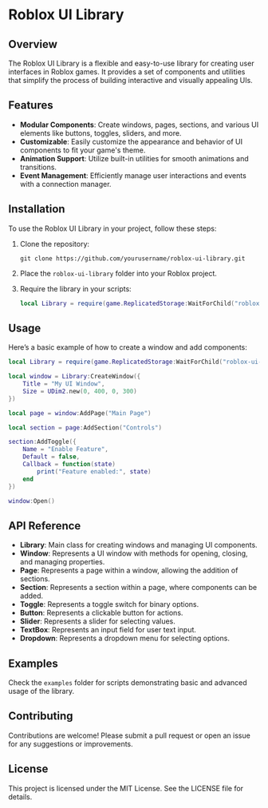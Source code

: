 # Roblox UI Library

## Overview
The Roblox UI Library is a flexible and easy-to-use library for creating user interfaces in Roblox games. It provides a set of components and utilities that simplify the process of building interactive and visually appealing UIs.

## Features
- **Modular Components**: Create windows, pages, sections, and various UI elements like buttons, toggles, sliders, and more.
- **Customizable**: Easily customize the appearance and behavior of UI components to fit your game's theme.
- **Animation Support**: Utilize built-in utilities for smooth animations and transitions.
- **Event Management**: Efficiently manage user interactions and events with a connection manager.

## Installation
To use the Roblox UI Library in your project, follow these steps:

1. Clone the repository:
   ```
   git clone https://github.com/yourusername/roblox-ui-library.git
   ```

2. Place the `roblox-ui-library` folder into your Roblox project.

3. Require the library in your scripts:
   ```lua
   local Library = require(game.ReplicatedStorage:WaitForChild("roblox-ui-library").src.init)
   ```

## Usage
Here’s a basic example of how to create a window and add components:

```lua
local Library = require(game.ReplicatedStorage:WaitForChild("roblox-ui-library").src.init)

local window = Library:CreateWindow({
    Title = "My UI Window",
    Size = UDim2.new(0, 400, 0, 300)
})

local page = window:AddPage("Main Page")

local section = page:AddSection("Controls")

section:AddToggle({
    Name = "Enable Feature",
    Default = false,
    Callback = function(state)
        print("Feature enabled:", state)
    end
})

window:Open()
```

## API Reference
- **Library**: Main class for creating windows and managing UI components.
- **Window**: Represents a UI window with methods for opening, closing, and managing properties.
- **Page**: Represents a page within a window, allowing the addition of sections.
- **Section**: Represents a section within a page, where components can be added.
- **Toggle**: Represents a toggle switch for binary options.
- **Button**: Represents a clickable button for actions.
- **Slider**: Represents a slider for selecting values.
- **TextBox**: Represents an input field for user text input.
- **Dropdown**: Represents a dropdown menu for selecting options.

## Examples
Check the `examples` folder for scripts demonstrating basic and advanced usage of the library.

## Contributing
Contributions are welcome! Please submit a pull request or open an issue for any suggestions or improvements.

## License
This project is licensed under the MIT License. See the LICENSE file for details.